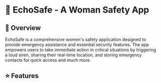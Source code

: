 # 🔔 EchoSafe - A Woman Safety App
## 📌 Overview
EchoSafe is a comprehensive women's safety application designed to provide emergency assistance and essential security features. The app empowers users to take immediate action in critical situations by triggering a loud siren, sharing their real-time location, and storing emergency contacts for quick access and much more.

## ⭐ Features



